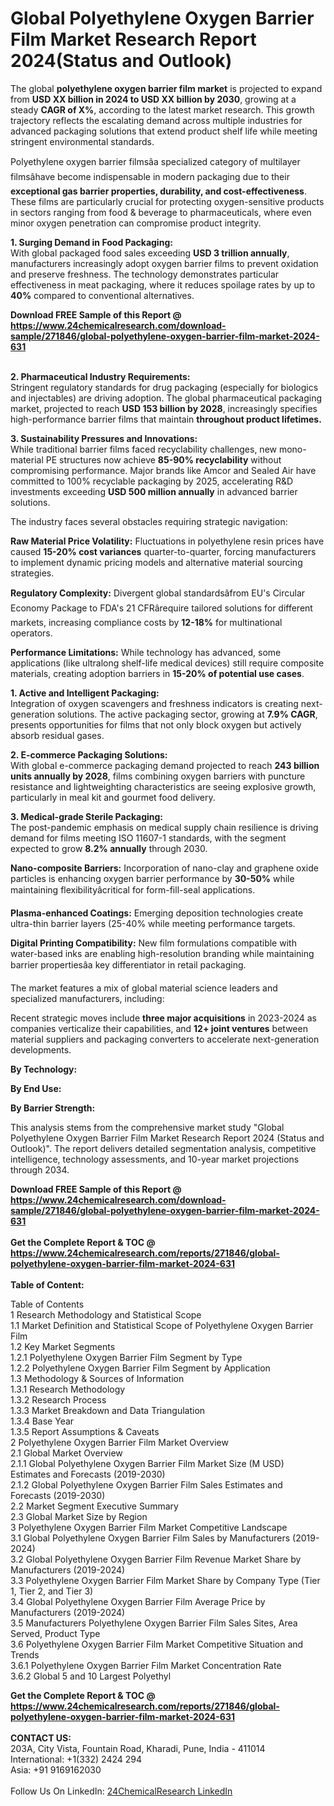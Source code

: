 <h1>Global Polyethylene Oxygen Barrier Film Market Research Report 2024(Status and Outlook)</h1><p>The global <strong>polyethylene oxygen barrier film market</strong> is projected to expand from <strong>USD XX billion in 2024 to USD XX billion by 2030</strong>, growing at a steady <strong>CAGR of X%</strong>, according to the latest market research. This growth trajectory reflects the escalating demand across multiple industries for advanced packaging solutions that extend product shelf life while meeting stringent environmental standards.</p><p>Polyethylene oxygen barrier filmsâa specialized category of multilayer filmsâhave become indispensable in modern packaging due to their <strong>exceptional gas barrier properties, durability, and cost-effectiveness</strong>. These films are particularly crucial for protecting oxygen-sensitive products in sectors ranging from food &amp; beverage to pharmaceuticals, where even minor oxygen penetration can compromise product integrity.</p><p><strong>1. Surging Demand in Food Packaging:</strong><br>
With global packaged food sales exceeding <strong>USD 3 trillion annually</strong>, manufacturers increasingly adopt oxygen barrier films to prevent oxidation and preserve freshness. The technology demonstrates particular effectiveness in meat packaging, where it reduces spoilage rates by up to <strong>40%</strong> compared to conventional alternatives.</p><div><b>Download FREE Sample of this Report @ 
            <a href="https://www.24chemicalresearch.com/download-sample/271846/global-polyethylene-oxygen-barrier-film-market-2024-631">
            https://www.24chemicalresearch.com/download-sample/271846/global-polyethylene-oxygen-barrier-film-market-2024-631</a></b></div><br><p><strong>2. Pharmaceutical Industry Requirements:</strong><br>
Stringent regulatory standards for drug packaging (especially for biologics and injectables) are driving adoption. The global pharmaceutical packaging market, projected to reach <strong>USD 153 billion by 2028</strong>, increasingly specifies high-performance barrier films that maintain <strong> throughout product lifetimes.</strong></p><p><strong>3. Sustainability Pressures and Innovations:</strong><br>
While traditional barrier films faced recyclability challenges, new mono-material PE structures now achieve <strong>85-90% recyclability</strong> without compromising performance. Major brands like Amcor and Sealed Air have committed to 100% recyclable packaging by 2025, accelerating R&amp;D investments exceeding <strong>USD 500 million annually</strong> in advanced barrier solutions.</p><p>The industry faces several obstacles requiring strategic navigation:</p><p><strong>Raw Material Price Volatility:</strong> Fluctuations in polyethylene resin prices have caused <strong>15-20% cost variances</strong> quarter-to-quarter, forcing manufacturers to implement dynamic pricing models and alternative material sourcing strategies.</p><p><strong>Regulatory Complexity:</strong> Divergent global standardsâfrom EU's Circular Economy Package to FDA's 21 CFRârequire tailored solutions for different markets, increasing compliance costs by <strong>12-18%</strong> for multinational operators.</p><p><strong>Performance Limitations:</strong> While technology has advanced, some applications (like ultralong shelf-life medical devices) still require composite materials, creating adoption barriers in <strong>15-20% of potential use cases</strong>.</p><p><strong>1. Active and Intelligent Packaging:</strong><br>
Integration of oxygen scavengers and freshness indicators is creating next-generation solutions. The active packaging sector, growing at <strong>7.9% CAGR</strong>, presents opportunities for films that not only block oxygen but actively absorb residual gases.</p><p><strong>2. E-commerce Packaging Solutions:</strong><br>
With global e-commerce packaging demand projected to reach <strong>243 billion units annually by 2028</strong>, films combining oxygen barriers with puncture resistance and lightweighting characteristics are seeing explosive growth, particularly in meal kit and gourmet food delivery.</p><p><strong>3. Medical-grade Sterile Packaging:</strong><br>
The post-pandemic emphasis on medical supply chain resilience is driving demand for films meeting ISO 11607-1 standards, with the segment expected to grow <strong>8.2% annually</strong> through 2030.</p><p><strong>Nano-composite Barriers:</strong> Incorporation of nano-clay and graphene oxide particles is enhancing oxygen barrier performance by <strong>30-50%</strong> while maintaining flexibilityâcritical for form-fill-seal applications.</p><p><strong>Plasma-enhanced Coatings:</strong> Emerging deposition technologies create ultra-thin barrier layers (25-40% while meeting performance targets.</p><p><strong>Digital Printing Compatibility:</strong> New film formulations compatible with water-based inks are enabling high-resolution branding while maintaining barrier propertiesâa key differentiator in retail packaging.</p><p>The market features a mix of global material science leaders and specialized manufacturers, including:</p><p>Recent strategic moves include <strong>three major acquisitions</strong> in 2023-2024 as companies verticalize their capabilities, and <strong>12+ joint ventures</strong> between material suppliers and packaging converters to accelerate next-generation developments.</p><p><strong>By Technology:</strong></p><p><strong>By End Use:</strong></p><p><strong>By Barrier Strength:</strong></p><p>This analysis stems from the comprehensive market study "Global Polyethylene Oxygen Barrier Film Market Research Report 2024 (Status and Outlook)". The report delivers detailed segmentation analysis, competitive intelligence, technology assessments, and 10-year market projections through 2034.</p><div><b>Download FREE Sample of this Report @ 
            <a href="https://www.24chemicalresearch.com/download-sample/271846/global-polyethylene-oxygen-barrier-film-market-2024-631">
            https://www.24chemicalresearch.com/download-sample/271846/global-polyethylene-oxygen-barrier-film-market-2024-631</a></b></div><br><div><b>Get the Complete Report & TOC @ 
            <a href="https://www.24chemicalresearch.com/reports/271846/global-polyethylene-oxygen-barrier-film-market-2024-631">
            https://www.24chemicalresearch.com/reports/271846/global-polyethylene-oxygen-barrier-film-market-2024-631</a></b></div><br>
            <b>Table of Content:</b><p>Table of Contents<br />
1 Research Methodology and Statistical Scope<br />
1.1 Market Definition and Statistical Scope of Polyethylene Oxygen Barrier Film<br />
1.2 Key Market Segments<br />
1.2.1 Polyethylene Oxygen Barrier Film Segment by Type<br />
1.2.2 Polyethylene Oxygen Barrier Film Segment by Application<br />
1.3 Methodology & Sources of Information<br />
1.3.1 Research Methodology<br />
1.3.2 Research Process<br />
1.3.3 Market Breakdown and Data Triangulation<br />
1.3.4 Base Year<br />
1.3.5 Report Assumptions & Caveats<br />
2 Polyethylene Oxygen Barrier Film Market Overview<br />
2.1 Global Market Overview<br />
2.1.1 Global Polyethylene Oxygen Barrier Film Market Size (M USD) Estimates and Forecasts (2019-2030)<br />
2.1.2 Global Polyethylene Oxygen Barrier Film Sales Estimates and Forecasts (2019-2030)<br />
2.2 Market Segment Executive Summary<br />
2.3 Global Market Size by Region<br />
3 Polyethylene Oxygen Barrier Film Market Competitive Landscape<br />
3.1 Global Polyethylene Oxygen Barrier Film Sales by Manufacturers (2019-2024)<br />
3.2 Global Polyethylene Oxygen Barrier Film Revenue Market Share by Manufacturers (2019-2024)<br />
3.3 Polyethylene Oxygen Barrier Film Market Share by Company Type (Tier 1, Tier 2, and Tier 3)<br />
3.4 Global Polyethylene Oxygen Barrier Film Average Price by Manufacturers (2019-2024)<br />
3.5 Manufacturers Polyethylene Oxygen Barrier Film Sales Sites, Area Served, Product Type<br />
3.6 Polyethylene Oxygen Barrier Film Market Competitive Situation and Trends<br />
3.6.1 Polyethylene Oxygen Barrier Film Market Concentration Rate<br />
3.6.2 Global 5 and 10 Largest Polyethyl</p><div><b>Get the Complete Report & TOC @ 
            <a href="https://www.24chemicalresearch.com/reports/271846/global-polyethylene-oxygen-barrier-film-market-2024-631">
            https://www.24chemicalresearch.com/reports/271846/global-polyethylene-oxygen-barrier-film-market-2024-631</a></b></div><br><b>CONTACT US:</b><br>
            203A, City Vista, Fountain Road, Kharadi, Pune, India - 411014<br>
            International: +1(332) 2424 294<br>
            Asia: +91 9169162030 <br><br>
            Follow Us On LinkedIn: <a href="https://www.linkedin.com/company/24chemicalresearch/">24ChemicalResearch LinkedIn</a>